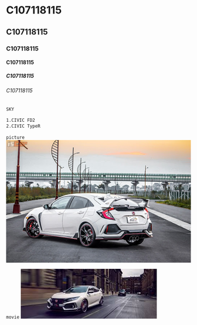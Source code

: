 # C107118115
## C107118115
### C107118115
#### C107118115
##### C107118115
###### C107118115


`SKY`

```SKY
1.CIVIC FD2
2.CIVIC TypeR

```

`picture`
![Honda](TypeR.jpg "Honda")

`movie`
[![Everything Is AWESOME](images.jpg)](https://www.youtube.com/watch?v=WbP7Q4LYv7A")
